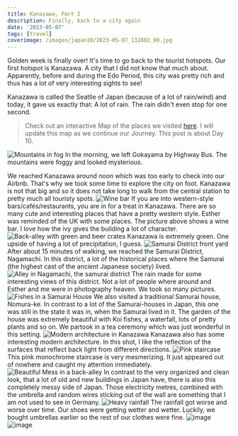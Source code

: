 ```yaml
---
title: Kanazawa, Part I
description: Finally, back to a city again
date: '2023-05-07'
tags: [travel]
coverimage: /images/japan10/2023-05-07_132802_00.jpg
---
```


Golden week is finally over! It's time to go back to the tourist hotspots. Our first hotspot is Kanazawa. A city that I did not know that much about. Apparently, before and during the Edo Period, this city was pretty rich and thus has a lot of very interesting sights to see!

Kanazawa is called the Seatlle of Japan (because of a lot of rain/wind) and today, it gave us exactly that: A lot of rain. The rain didn't even stop for one second.

> Check out an interactive Map of the places we visited [here](https://wanderlog.com/view/ipgoeoyijw/japan-trip/shared). I will update this map as we continue our Journey. This post is about Day 10.


![Mountains in fog](/images/japan10/2023-05-07_103004_00.JPG)
In the morning, we left Gokayama by Highway Bus. The mountains were foggy and looked mysterious.

We reached Kanazawa around noon which was too early to check into our Airbnb. That's why we took some time to explore the city on foot. Kanazawa is not that big and so it does not take long to walk from the central station to pretty much all touristy spots.
![Wine bar](/images/japan10/2023-05-07_125143_00.JPG)
If you are into western-style bars/cafés/restaurants, you are in for a treat in Kanazawa. There are so many cute and interesting places that have a pretty western style. Esther was reminded of the UK with some places. The picture above shows a wine bar. I love how the ivy gives the building a lot of character.
![Back-alley with green and beer crates](/images/japan10/2023-05-07_132802_00.jpg)
Kanazawa is extremely green. One upside of having a lot of precipitation, I guess.
![Samurai District front yard](/images/japan10/2023-05-07_133532_00.JPG)
After about 15 minutes of walking, we reached the Samurai District, Nagamachi. In this district, a lot of the historical places where the Samurai (the highest cast of the ancient Japanese society) lived.
![Alley in Nagamachi, the samurai district](/images/japan10/2023-05-07_133827_00.JPG)
The rain made for some interesting views of this district. Not a lot of people where around and Esther and me were in photography heaven. We took so many pictures.
![Fishes in a Samurai House](/images/japan10/2023-05-07_143556_00.jpg)
We also visited a traditional Samurai house, Nomura-ke. In contrast to a lot of the Samurai-houses in Japan, this one was still in the state it was in, when the Samurai lived in it. The garden of the house was extremely beautiful with Koi fishes, a waterfall, lots of pretty plants and so on. We partook in a tea ceremony which was just wonderful in this setting.
![Modern architecture in Kanazawa](/images/japan10/2023-05-07_145319_00.JPG)
Kanazawa also has some interesting modern architecture. In this shot, I like the reflection of the surfaces that reflect back light from different directions.
![Pink staircase](/images/japan10/2023-05-07_145914_00.jpg)
This pink monochrome staircase is very mesmerizing. It just appeared out of nowhere and caught my attention immediately.
![Beautiful Mess in a back-alley](/images/japan10/2023-05-07_150244_00.JPG)
In contrast to the very organized and clean look, that a lot of old and new buildings in Japan have, there is also this completely messy side of Japan. Those electricity metres, combined with the umbrella and random wires sticking out of the wall are something that I am not used to see in Germany.
![Heavy rainfall](/images/japan10/2023-05-07_183712_00.JPG)
The rainfall got worse and worse over time. Our shoes were getting wetter and wetter. Luckily, we bought umbrellas earlier so the rest of our clothes were fine.
![image](/images/japan10/2023-05-07_183819_00.JPG)
![image](/images/japan10/2023-05-07_192712_00.JPG)